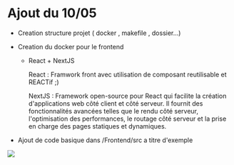

# Ajout du 10/05

- Creation structure projet ( docker , makefile , dossier...)
- Creation du docker pour le frontend

    - React + NextJS

        React : Framwork front avec utilisation de composant reutilisable et REACTif ;)

        NextJS : Framework open-source pour React qui facilite la création d'applications web côté client et côté serveur. Il fournit des fonctionnalités avancées telles que le rendu côté serveur, l'optimisation des performances, le routage côté serveur et la prise en charge des pages statiques et dynamiques.

- Ajout de code basique dans /Frontend/src a titre d'exemple

![](../imgs/first.png)


